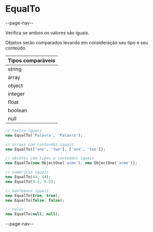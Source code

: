 # EqualTo

--page-nav--

Verifica se ambos os valores são iguais.

Objetos serão comparados levando em consideração seu tipo e seu conteúdo.

| Tipos comparáveis |
|:--                |
| string            |
| array             |
| object            |
| integer           |
| float             |
| boolean           |
| null              |

```php
// textos iguais
new EqualTo('Palavra', 'Palavra');

// arrays com conteúdos iguais
new EqualTo(['one', 'two'], ['one', 'two']);

// objetos com tipos e conteúdos iguais
new EqualTo(new ObjectOne('acme'), new ObjectOne('acme'));

// numéricos iguais
new EqualTo(44, 44);
new EqualTo(4.5, 4.5);

// booleanos iguais
new EqualTo(true, true);
new EqualTo(false, false);

// nulos
new EqualTo(null, null);
```

--page-nav--
